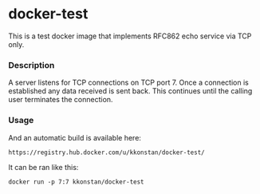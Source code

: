 docker-test
===========

This is a test docker image that implements RFC862 echo service via TCP only.

### Description

A server listens for TCP connections on TCP port 7.  Once a connection is established any data received is sent back.  This continues until the calling user terminates the connection.


### Usage

And an automatic build is available here:

    https://registry.hub.docker.com/u/kkonstan/docker-test/

It can be ran like this:

    docker run -p 7:7 kkonstan/docker-test
